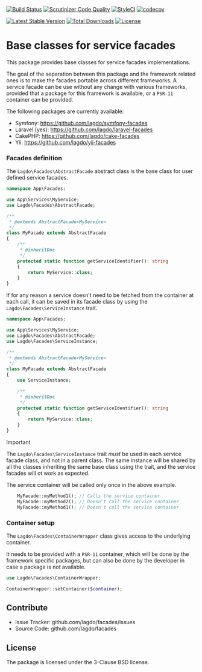 [![Build Status](https://github.com/lagdo/facades/actions/workflows/test.yml/badge.svg?branch=main)](https://github.com/lagdo/facades/actions)
[![Scrutinizer Code Quality](https://scrutinizer-ci.com/g/lagdo/facades/badges/quality-score.png?b=main)](https://scrutinizer-ci.com/g/lagdo/facades/?branch=main)
[![StyleCI](https://styleci.io/repos/957151579/shield?branch=main)](https://styleci.io/repos/957151579)
[![codecov](https://codecov.io/gh/lagdo/facades/branch/main/graph/badge.svg?token=HERKC60CC1)](https://codecov.io/gh/lagdo/facades)

[![Latest Stable Version](https://poser.pugx.org/lagdo/facades/v/stable)](https://packagist.org/packages/lagdo/facades)
[![Total Downloads](https://poser.pugx.org/lagdo/facades/downloads)](https://packagist.org/packages/lagdo/facades)
[![License](https://poser.pugx.org/lagdo/facades/license)](https://packagist.org/packages/lagdo/facades)

Base classes for service facades
================================

This package provides base classes for service facades implementations.

The goal of the separation between this package and the framework related ones is to make the facades portable across different frameworks.
A service facade can be use without any change with various frameworks, provided that a package for this framework is available, or a `PSR-11` container can be provided.

The following packages are currently available:
- Symfony: https://github.com/lagdo/symfony-facades
- Laravel (yes): https://github.com/lagdo/laravel-facades
- CakePHP: https://github.com/lagdo/cake-facades
- Yii: https://github.com/lagdo/yii-facades

### Facades definition

The `Lagdo\Facades\AbstractFacade` abstract class is the base class for user defined service facades.

```php
namespace App\Facades;

use App\Services\MyService;
use Lagdo\Facades\AbstractFacade;

/**
 * @extends AbstractFacade<MyService>
 */
class MyFacade extends AbstractFacade
{
    /**
     * @inheritDoc
     */
    protected static function getServiceIdentifier(): string
    {
        return MyService::class;
    }
}
```

If for any reason a service doesn't need to be fetched from the container at each call, it can be saved in its facade class by using the `Lagdo\Facades\ServiceInstance` trait.

```php
namespace App\Facades;

use App\Services\MyService;
use Lagdo\Facades\AbstractFacade;
use Lagdo\Facades\ServiceInstance;

/**
 * @extends AbstractFacade<MyService>
 */
class MyFacade extends AbstractFacade
{
    use ServiceInstance;

    /**
     * @inheritDoc
     */
    protected static function getServiceIdentifier(): string
    {
        return MyService::class;
    }
}
```

> [!IMPORTANT]
> The `Lagdo\Facades\ServiceInstance` trait *must* be used in each service facade class, and not in a parent class. The same instance will be shared by all the classes inheriting the same base class using the trait, and the service facades will ot work as expected.

The service container will be called only once in the above example.

```php
    MyFacade::myMethod1(); // Calls the service container
    MyFacade::myMethod2(); // Doesn't call the service container
    MyFacade::myMethod1(); // Doesn't call the service container
```

### Container setup

The `Lagdo\Facades\ContainerWrapper` class gives access to the underlying container.

It needs to be provided with a `PSR-11` container, which will be done by the framework specific packages, but can also be done by the developer in case a package is not available.

```php
use Lagdo\Facades\ContainerWrapper;

ContainerWrapper::setContainer($container);
```

Contribute
----------

- Issue Tracker: github.com/lagdo/facades/issues
- Source Code: github.com/lagdo/facades

License
-------

The package is licensed under the 3-Clause BSD license.
